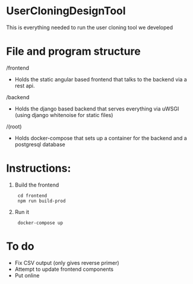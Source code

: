 # UserCloningDesignTool
This is everything needed to run the user cloning tool we developed

# File and program structure
/frontend
 * Holds the static angular based frontend that talks to the backend via a rest api.

/backend
 * Holds the django based backend that serves everything via uWSGI (using django whitenoise for static files)

/(root)
 * Holds docker-compose that sets up a container for the backend and a postgresql database  

# Instructions:
1) Build the frontend
    
        cd frontend
        npm run build-prod
2) Run it
    
        docker-compose up


# To do
 * Fix CSV output (only gives reverse primer)
 * Attempt to update frontend components
 * Put online